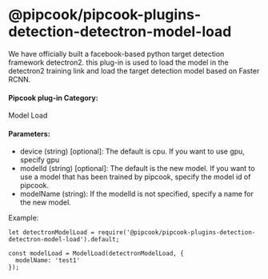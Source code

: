 # @pipcook/pipcook-plugins-detection-detectron-model-load

We have officially built a facebook-based python target detection framework detectron2. this plug-in is used to load the model in the detectron2 training link and load the target detection model based on Faster RCNN.

<a name="klNlr"></a>
#### Pipcook plug-in Category:
Model Load

<a name="xzxwP"></a>
#### Parameters:

- device (string) [optional]: The default is cpu. If you want to use gpu, specify gpu
- modelId (string) [optional]: The default is the new model. If you want to use a model that has been trained by pipcook, specify the model id of pipcook.
- modelName (string): If the modelId is not specified, specify a name for the new model.

Example:

```
let detectronModelLoad = require('@pipcook/pipcook-plugins-detection-detectron-model-load').default;

const modelLoad = ModelLoad(detectronModelLoad, {
  modelName: 'test1'
});
```

